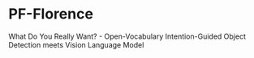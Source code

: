 # PF-Florence
What Do You Really Want? - Open-Vocabulary Intention-Guided Object Detection meets Vision Language Model
